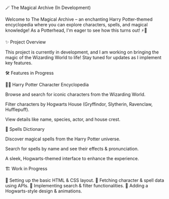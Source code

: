 🪄 The Magical Archive (In Development)

Welcome to The Magical Archive – an enchanting Harry Potter-themed encyclopedia where you can explore characters, spells, and magical knowledge! As a Potterhead, I'm eager to see how this turns out! ⚡📖

✨ Project Overview

This project is currently in development, and I am working on bringing the magic of the Wizarding World to life! Stay tuned for updates as I implement key features.

🛠️ Features in Progress

🧙‍♂️ Harry Potter Character Encyclopedia

Browse and search for iconic characters from the Wizarding World.

Filter characters by Hogwarts House (Gryffindor, Slytherin, Ravenclaw, Hufflepuff).

View details like name, species, actor, and house crest.

📜 Spells Dictionary

Discover magical spells from the Harry Potter universe.

Search for spells by name and see their effects & pronunciation.

A sleek, Hogwarts-themed interface to enhance the experience.

🏗️ Work in Progress

🔹 Setting up the basic HTML & CSS layout.
🔹 Fetching character & spell data using APIs.
🔹 Implementing search & filter functionalities.
🔹 Adding a Hogwarts-style design & animations.
